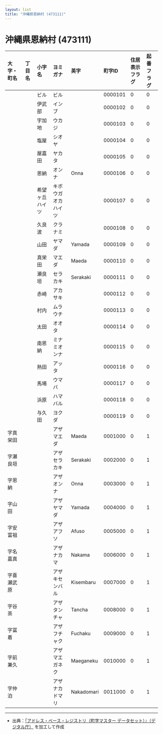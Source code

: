 ```yaml
---
layout: list
title: "沖縄県恩納村 (473111)"
---
```


# 沖縄県恩納村 (473111)

| 大字・町名 | 丁目名 | 小字名 | ヨミガナ | 英字 | 町字ID | 住居表示フラグ | 起番フラグ |
|:---|:---|:---|:---|:---|:---|:---|:---|
|  |  | ビル |   ビル |  | 0000101 | 0 | 0 |
|  |  | 伊武部 |   インブ |  | 0000102 | 0 | 0 |
|  |  | 宇加地 |   ウカジ |  | 0000103 | 0 | 0 |
|  |  | 塩屋 |   シオヤ |  | 0000104 | 0 | 0 |
|  |  | 屋嘉田 |   ヤカタ |  | 0000105 | 0 | 0 |
|  |  | 恩納 |   オンナ | Onna | 0000106 | 0 | 0 |
|  |  | 希望ヶ丘ハイツ |   キボウガオカハイツ |  | 0000107 | 0 | 0 |
|  |  | 久良波 |   クラナミ |  | 0000108 | 0 | 0 |
|  |  | 山田 |   ヤマダ | Yamada | 0000109 | 0 | 0 |
|  |  | 真栄田 |   マエダ | Maeda | 0000110 | 0 | 0 |
|  |  | 瀬良垣 |   セラカキ | Serakaki | 0000111 | 0 | 0 |
|  |  | 赤崎 |   アカサキ |  | 0000112 | 0 | 0 |
|  |  | 村内 |   ムラウチ |  | 0000113 | 0 | 0 |
|  |  | 太田 |   オオタ |  | 0000114 | 0 | 0 |
|  |  | 南恩納 |   ミナミオンナ |  | 0000115 | 0 | 0 |
|  |  | 熱田 |   アッタ |  | 0000116 | 0 | 0 |
|  |  | 馬場 |   ウマバ |  | 0000117 | 0 | 0 |
|  |  | 浜原 |   ハマバル |  | 0000118 | 0 | 0 |
|  |  | 与久田 |   ヨクダ |  | 0000119 | 0 | 0 |
| 字真栄田 |  |  | アザマエダ   | Maeda | 0001000 | 0 | 1 |
| 字瀬良垣 |  |  | アザセラカキ   | Serakaki | 0002000 | 0 | 1 |
| 字恩納 |  |  | アザオンナ   | Onna | 0003000 | 0 | 1 |
| 字山田 |  |  | アザヤマダ   | Yamada | 0004000 | 0 | 1 |
| 字安富祖 |  |  | アザアフソ   | Afuso | 0005000 | 0 | 1 |
| 字名嘉真 |  |  | アザナカマ   | Nakama | 0006000 | 0 | 1 |
| 字喜瀬武原 |  |  | アザキセンバル   | Kisembaru | 0007000 | 0 | 1 |
| 字谷茶 |  |  | アザタンチャ   | Tancha | 0008000 | 0 | 1 |
| 字冨着 |  |  | アザフチャク   | Fuchaku | 0009000 | 0 | 1 |
| 字前兼久 |  |  | アザマエガネク   | Maeganeku | 0010000 | 0 | 1 |
| 字仲泊 |  |  | アザナカドマリ   | Nakadomari | 0011000 | 0 | 1 |

---

- 出典：[「アドレス・ベース・レジストリ（町字マスター データセット）』（デジタル庁）](https://www.digital.go.jp/policies/base_registry_address/) を加工して作成